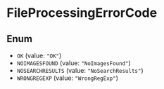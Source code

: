 # FileProcessingErrorCode

## Enum

* `OK` (value: `"OK"`)
* `NOIMAGESFOUND` (value: `"NoImagesFound"`)
* `NOSEARCHRESULTS` (value: `"NoSearchResults"`)
* `WRONGREGEXP` (value: `"WrongRegExp"`)
